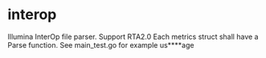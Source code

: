 # interop
Illumina InterOp file parser.
Support RTA2.0 
Each metrics struct shall have a Parse function.
See main_test.go for example us****age